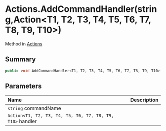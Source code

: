 # Actions.AddCommandHandler(string,Action<T1, T2, T3, T4, T5, T6, T7, T8, T9, T10>)

Method in [Actions](/docs/api/csharp/yarn.unity.actions.md)

## Summary



```csharp
public void AddCommandHandler<T1, T2, T3, T4, T5, T6, T7, T8, T9, T10>(string commandName, Action<T1, T2, T3, T4, T5, T6, T7, T8, T9, T10> handler);
```

## Parameters

|Name|Description|
|:---|:---|
|`string` commandName||
|`Action<T1, T2, T3, T4, T5, T6, T7, T8, T9, T10>` handler||

